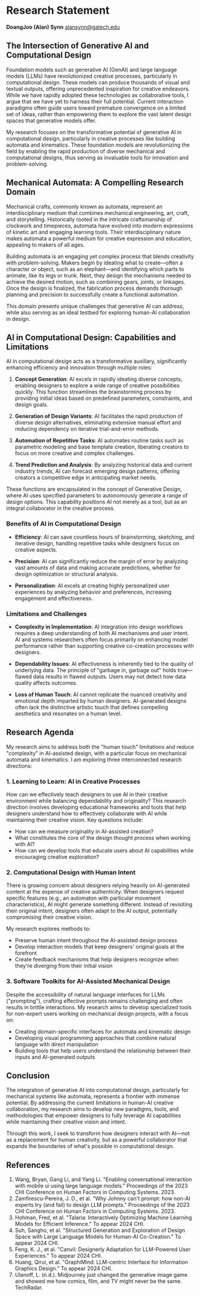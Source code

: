 # Research Statement

**DoangJoo (Alan) Synn**
alansynn@gatech.edu

## The Intersection of Generative AI and Computational Design

Foundation models such as generative AI (GenAI) and large language models (LLMs) have revolutionized creative processes, particularly in computational design. These models can produce thousands of visual and textual outputs, offering unprecedented inspiration for creative endeavors. While we have rapidly adopted these technologies as collaborative tools, I argue that we have yet to harness their full potential. Current interaction paradigms often guide users toward premature convergence on a limited set of ideas, rather than empowering them to explore the vast latent design spaces that generative models offer.

My research focuses on the transformative potential of generative AI in computational design, particularly in creative processes like building automata and kinematics. These foundation models are revolutionizing the field by enabling the rapid production of diverse mechanical and computational designs, thus serving as invaluable tools for innovation and problem-solving.

## Mechanical Automata: A Compelling Research Domain

Mechanical crafts, commonly known as automata, represent an interdisciplinary medium that combines mechanical engineering, art, craft, and storytelling. Historically rooted in the intricate craftsmanship of clockwork and timepieces, automata have evolved into modern expressions of kinetic art and engaging learning tools. Their interdisciplinary nature makes automata a powerful medium for creative expression and education, appealing to makers of all ages.

Building automata is an engaging yet complex process that blends creativity with problem-solving. Makers begin by ideating what to create—often a character or object, such as an elephant—and identifying which parts to animate, like its legs or trunk. Next, they design the mechanisms needed to achieve the desired motion, such as combining gears, joints, or linkages. Once the design is finalized, the fabrication process demands thorough planning and precision to successfully create a functional automation.

This domain presents unique challenges that generative AI can address, while also serving as an ideal testbed for exploring human-AI collaboration in design.

## AI in Computational Design: Capabilities and Limitations

AI in computational design acts as a transformative auxiliary, significantly enhancing efficiency and innovation through multiple roles:

1. **Concept Generation**: AI excels in rapidly ideating diverse concepts, enabling designers to explore a wide range of creative possibilities quickly. This function streamlines the brainstorming process by providing initial ideas based on predefined parameters, constraints, and design goals.

2. **Generation of Design Variants**: AI facilitates the rapid production of diverse design alternatives, eliminating extensive manual effort and reducing dependency on iterative trial-and-error methods.

3. **Automation of Repetitive Tasks**: AI automates routine tasks such as parametric modeling and base template creation, liberating creators to focus on more creative and complex challenges.

4. **Trend Prediction and Analysis**: By analyzing historical data and current industry trends, AI can forecast emerging design patterns, offering creators a competitive edge in anticipating market needs.

These functions are encapsulated in the concept of Generative Design, where AI uses specified parameters to autonomously generate a range of design options. This capability positions AI not merely as a tool, but as an integral collaborator in the creative process.

### Benefits of AI in Computational Design

- **Efficiency**: AI can save countless hours of brainstorming, sketching, and iterative design, handling repetitive tasks while designers focus on creative aspects.

- **Precision**: AI can significantly reduce the margin of error by analyzing vast amounts of data and making accurate predictions, whether for design optimization or structural analysis.

- **Personalization**: AI excels at creating highly personalized user experiences by analyzing behavior and preferences, increasing engagement and effectiveness.

### Limitations and Challenges

- **Complexity in Implementation**: AI integration into design workflows requires a deep understanding of both AI mechanisms and user intent. AI and systems researchers often focus primarily on enhancing model performance rather than supporting creative co-creation processes with designers.

- **Dependability Issues**: AI effectiveness is inherently tied to the quality of underlying data. The principle of "garbage in, garbage out" holds true—flawed data results in flawed outputs. Users may not detect how data quality affects outcomes.

- **Loss of Human Touch**: AI cannot replicate the nuanced creativity and emotional depth imparted by human designers. AI-generated designs often lack the distinctive artistic touch that defines compelling aesthetics and resonates on a human level.

## Research Agenda

My research aims to address both the "human touch" limitations and reduce "complexity" in AI-assisted design, with a particular focus on mechanical automata and kinematics. I am exploring three interconnected research directions:

### 1. Learning to Learn: AI in Creative Processes

How can we effectively teach designers to use AI in their creative environment while balancing dependability and originality? This research direction involves developing educational frameworks and tools that help designers understand how to effectively collaborate with AI while maintaining their creative vision. Key questions include:

- How can we measure originality in AI-assisted creation?
- What constitutes the core of the design thought process when working with AI?
- How can we develop tools that educate users about AI capabilities while encouraging creative exploration?

### 2. Computational Design with Human Intent

There is growing concern about designers relying heavily on AI-generated content at the expense of creative authenticity. When designers request specific features (e.g., an automaton with particular movement characteristics), AI might generate something different. Instead of revisiting their original intent, designers often adapt to the AI output, potentially compromising their creative vision.

My research explores methods to:

- Preserve human intent throughout the AI-assisted design process
- Develop interaction models that keep designers' original goals at the forefront
- Create feedback mechanisms that help designers recognize when they're diverging from their initial vision

### 3. Software Toolkits for AI-Assisted Mechanical Design

Despite the accessibility of natural language interfaces for LLMs ("prompting"), crafting effective prompts remains challenging and often results in brittle interactions. My research aims to develop specialized tools for non-expert users working on mechanical design projects, with a focus on:

- Creating domain-specific interfaces for automata and kinematic design
- Developing visual programming approaches that combine natural language with direct manipulation
- Building tools that help users understand the relationship between their inputs and AI-generated outputs

## Conclusion

The integration of generative AI into computational design, particularly for mechanical systems like automata, represents a frontier with immense potential. By addressing the current limitations in human-AI creative collaboration, my research aims to develop new paradigms, tools, and methodologies that empower designers to fully leverage AI capabilities while maintaining their creative vision and intent.

Through this work, I seek to transform how designers interact with AI—not as a replacement for human creativity, but as a powerful collaborator that expands the boundaries of what's possible in computational design.

## References

1. Wang, Bryan, Gang Li, and Yang Li. "Enabling conversational interaction with mobile ui using large language models." Proceedings of the 2023 CHI Conference on Human Factors in Computing Systems. 2023.
2. Zamfirescu-Pereira, J. D., et al. "Why Johnny can't prompt: how non-AI experts try (and fail) to design LLM prompts." Proceedings of the 2023 CHI Conference on Human Factors in Computing Systems. 2023.
3. Hohman, Fred, et al. "Talaria: Interactively Optimizing Machine Learning Models for Efficient Inference." To appear 2024 CHI.
4. Suh, Sangho, et al. "Structured Generation and Exploration of Design Space with Large Language Models for Human-AI Co-Creation." To appear 2024 CHI.
5. Feng, K. J., et al. "Canvil: Designerly Adaptation for LLM-Powered User Experiences." To appear 2024 CHI.
6. Huang, Qirui, et al. "GraphiMind: LLM-centric Interface for Information Graphics Design." To appear 2024 CHI.
7. Ulanoff, L. (n.d.). Midjourney just changed the generative image game and showed me how comics, film, and TV might never be the same. TechRadar.
